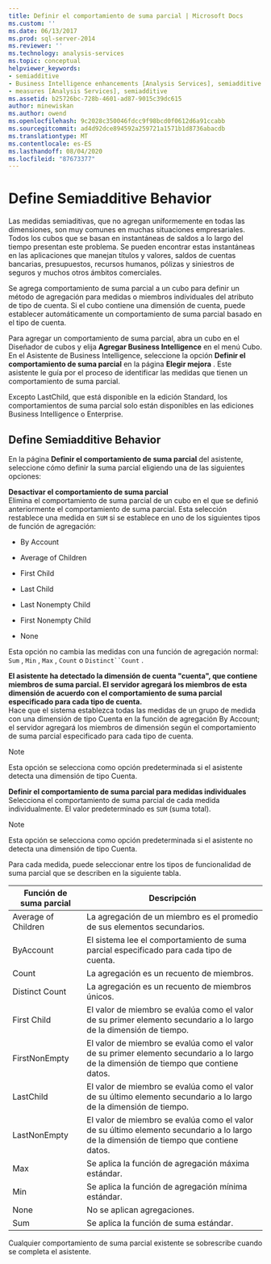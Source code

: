 ```yaml
---
title: Definir el comportamiento de suma parcial | Microsoft Docs
ms.custom: ''
ms.date: 06/13/2017
ms.prod: sql-server-2014
ms.reviewer: ''
ms.technology: analysis-services
ms.topic: conceptual
helpviewer_keywords:
- semiadditive
- Business Intelligence enhancements [Analysis Services], semiadditive behavior
- measures [Analysis Services], semiadditive
ms.assetid: b25726bc-728b-4601-ad87-9015c39dc615
author: minewiskan
ms.author: owend
ms.openlocfilehash: 9c2028c350046fdcc9f98bcd0f0612d6a91ccabb
ms.sourcegitcommit: ad4d92dce894592a259721a1571b1d8736abacdb
ms.translationtype: MT
ms.contentlocale: es-ES
ms.lasthandoff: 08/04/2020
ms.locfileid: "87673377"
---
```

# <a name="define-semiadditive-behavior"></a>Define Semiadditive Behavior
  Las medidas semiaditivas, que no agregan uniformemente en todas las dimensiones, son muy comunes en muchas situaciones empresariales. Todos los cubos que se basan en instantáneas de saldos a lo largo del tiempo presentan este problema. Se pueden encontrar estas instantáneas en las aplicaciones que manejan títulos y valores, saldos de cuentas bancarias, presupuestos, recursos humanos, pólizas y siniestros de seguros y muchos otros ámbitos comerciales.  
  
 Se agrega comportamiento de suma parcial a un cubo para definir un método de agregación para medidas o miembros individuales del atributo de tipo de cuenta. Si el cubo contiene una dimensión de cuenta, puede establecer automáticamente un comportamiento de suma parcial basado en el tipo de cuenta.  
  
 Para agregar un comportamiento de suma parcial, abra un cubo en el Diseñador de cubos y elija **Agregar Business Intelligence** en el menú Cubo. En el Asistente de Business Intelligence, seleccione la opción **Definir el comportamiento de suma parcial** en la página **Elegir mejora** . Este asistente le guía por el proceso de identificar las medidas que tienen un comportamiento de suma parcial.  
  
 Excepto LastChild, que está disponible en la edición Standard, los comportamientos de suma parcial solo están disponibles en las ediciones Business Intelligence o Enterprise.  
  
## <a name="define-semiadditive-behavior"></a>Define Semiadditive Behavior  
 En la página **Definir el comportamiento de suma parcial** del asistente, seleccione cómo definir la suma parcial eligiendo una de las siguientes opciones:  
  
 **Desactivar el comportamiento de suma parcial**  
 Elimina el comportamiento de suma parcial de un cubo en el que se definió anteriormente el comportamiento de suma parcial. Esta selección restablece una medida en `SUM` si se establece en uno de los siguientes tipos de función de agregación:  
  
-   By Account  
  
-   Average of Children  
  
-   First Child  
  
-   Last Child  
  
-   Last Nonempty Child  
  
-   First Nonempty Child  
  
-   None  
  
 Esta opción no cambia las medidas con una función de agregación normal: `Sum` , `Min` , `Max` , `Count` o `Distinct``Count` .  
  
 **El asistente ha detectado la dimensión de cuenta "cuenta", que contiene miembros de suma parcial. El servidor agregará los miembros de esta dimensión de acuerdo con el comportamiento de suma parcial especificado para cada tipo de cuenta.**  
 Hace que el sistema establezca todas las medidas de un grupo de medida con una dimensión de tipo Cuenta en la función de agregación By Account; el servidor agregará los miembros de dimensión según el comportamiento de suma parcial especificado para cada tipo de cuenta.  
  
> [!NOTE]  
>  Esta opción se selecciona como opción predeterminada si el asistente detecta una dimensión de tipo Cuenta.  
  
 **Definir el comportamiento de suma parcial para medidas individuales**  
 Selecciona el comportamiento de suma parcial de cada medida individualmente. El valor predeterminado es `SUM` (suma total).  
  
> [!NOTE]  
>  Esta opción se selecciona como opción predeterminada si el asistente no detecta una dimensión de tipo Cuenta.  
  
 Para cada medida, puede seleccionar entre los tipos de funcionalidad de suma parcial que se describen en la siguiente tabla.  
  
|Función de suma parcial|Descripción|  
|---------------------------|-----------------|  
|Average of Children|La agregación de un miembro es el promedio de sus elementos secundarios.|  
|ByAccount|El sistema lee el comportamiento de suma parcial especificado para cada tipo de cuenta.|  
|Count|La agregación es un recuento de miembros.|  
|Distinct Count|La agregación es un recuento de miembros únicos.|  
|First Child|El valor de miembro se evalúa como el valor de su primer elemento secundario a lo largo de la dimensión de tiempo.|  
|FirstNonEmpty|El valor de miembro se evalúa como el valor de su primer elemento secundario a lo largo de la dimensión de tiempo que contiene datos.|  
|LastChild|El valor de miembro se evalúa como el valor de su último elemento secundario a lo largo de la dimensión de tiempo.|  
|LastNonEmpty|El valor de miembro se evalúa como el valor de su último elemento secundario a lo largo de la dimensión de tiempo que contiene datos.|  
|Max|Se aplica la función de agregación máxima estándar.|  
|Min|Se aplica la función de agregación mínima estándar.|  
|None|No se aplican agregaciones.|  
|Sum|Se aplica la función de suma estándar.|  
  
 Cualquier comportamiento de suma parcial existente se sobrescribe cuando se completa el asistente.  
  
  
